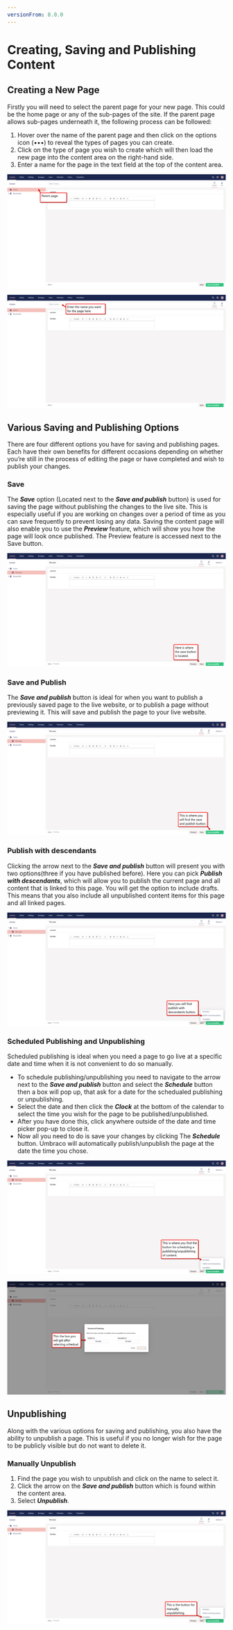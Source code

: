 ```yaml
---
versionFrom: 8.0.0
---
```


# Creating, Saving and Publishing Content

## Creating a New Page

Firstly you will need to select the parent page for your new page. This could be the home page or any of the sub-pages of the site. If the parent page allows sub-pages underneath it, the following process can be followed:

1. Hover over the name of the parent page and then click on the options icon (•••) to reveal the types of pages you can create.
2. Click on the type of page you wish to create which will then load the new page into the content area on the right-hand side.
3. Enter a name for the page in the text field at the top of the content area. 

![This shows an arrow pointing at the home node in the section tree.](images/Parent-page.png)

![This shows an arrow pointing at Enter a name...](images/Enter-name.png)

## Various Saving and Publishing Options

There are four different options you have for saving and publishing pages. Each have their own benefits for different occasions depending on whether you’re still in the process of editing the page or have completed and wish to publish your changes.

### Save

The ***Save*** option (Located next to the ***Save and publish*** button) is used for saving the page without publishing the changes to the live site. This is especially useful if you are working on changes over a period of time as you can save frequently to prevent losing any data. Saving the content page will also enable you to use the ***Preview*** feature, which will show you how the page will look once published. The Preview feature is accessed next to the Save button.

![This shows an arrow pointing at The save button.](images/Save-button1.png)

### Save and Publish

The ***Save and publish*** button is ideal for when you want to publish a previously saved page to the live website, or to publish a page without previewing it. This will save and publish the page to your live website.

![This shows an arrow pointing at Save and publish.](images/Save-and-publish2.png)

### Publish with descendants

Clicking the arrow next to the ***Save and publish*** button will present you with two options(three if you have published before).
Here you can pick ***Publish with descendants***, which will allow you to publish the current page and all content that is linked to this page.
You will get the option to include drafts. This means that you also include all unpublished content items for this page and all linked pages.

![This shows an arrow pointing at Publish with descendants.](images/Publish-with-descendants2.png)

### Scheduled Publishing and Unpublishing

Scheduled publishing is ideal when you need a page to go live at a specific date and time when it is not convenient to do so manually. 
- To schedule publishing/unpublishing you need to navigate to the arrow next to the ***Save and publish*** button and select the ***Schedule*** button then a box will pop up, that ask for a date for the schedualed publishing or unpublishing. 
- Select the date and then click the ***Clock*** at the bottom of the calendar to select the time you wish for the page to be published/unpublished. 
- After you have done this, click anywhere outside of the date and time picker pop-up to close it. 
- Now all you need to do is save your changes by clicking The ***Schedule*** button.
Umbraco will automatically publish/unpublish the page at the date the time you chose.

![This shows an arrow pointing at Schedule Publishing.](images/Schedual-button2.png)

![This shows the box that allows you to pick the date and time for the schedualed publishing or unpublishing.](images/Schedualing-box2.png)

## Unpublishing

Along with the various options for saving and publishing, you also have the ability to unpublish a page. This is useful if you no longer wish for the page to be publicly visible but do not want to delete it.


### Manually Unpublish

1. Find the page you wish to unpublish and click on the name to select it.
2. Click the arrow on the ***Save and publish*** button which is found within the content area.
3. Select ***Unpublish***.

![This shows an arrow pointing at Unpublishing.](images/Manually-unpublishing.png)
